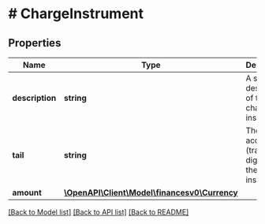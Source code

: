 # # ChargeInstrument

## Properties

Name | Type | Description | Notes
------------ | ------------- | ------------- | -------------
**description** | **string** | A short description of the charge instrument. | [optional]
**tail** | **string** | The account tail (trailing digits) of the charge instrument. | [optional]
**amount** | [**\OpenAPI\Client\Model\financesv0\Currency**](Currency.md) |  | [optional]

[[Back to Model list]](../../README.md#models) [[Back to API list]](../../README.md#endpoints) [[Back to README]](../../README.md)
